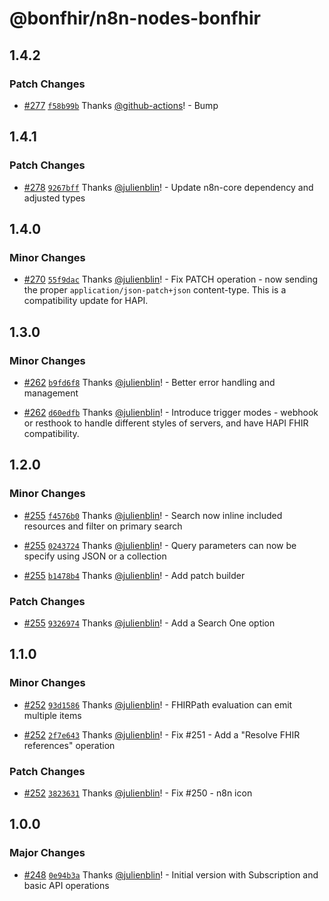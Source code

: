 # @bonfhir/n8n-nodes-bonfhir

## 1.4.2

### Patch Changes

- [#277](https://github.com/bonfhir/bonfhir/pull/277) [`f58b99b`](https://github.com/bonfhir/bonfhir/commit/f58b99b87ce8d155409abc0ef5514e4a779cd435) Thanks [@github-actions](https://github.com/apps/github-actions)! - Bump

## 1.4.1

### Patch Changes

- [#278](https://github.com/bonfhir/bonfhir/pull/278) [`9267bff`](https://github.com/bonfhir/bonfhir/commit/9267bffc6281213882d27acb0e94c0ea61d67386) Thanks [@julienblin](https://github.com/julienblin)! - Update n8n-core dependency and adjusted types

## 1.4.0

### Minor Changes

- [#270](https://github.com/bonfhir/bonfhir/pull/270) [`55f9dac`](https://github.com/bonfhir/bonfhir/commit/55f9daccc8fa7753d1263233bae357a2d04d6bd5) Thanks [@julienblin](https://github.com/julienblin)! - Fix PATCH operation - now sending the proper `application/json-patch+json` content-type. This is a compatibility update for HAPI.

## 1.3.0

### Minor Changes

- [#262](https://github.com/bonfhir/bonfhir/pull/262) [`b9fd6f8`](https://github.com/bonfhir/bonfhir/commit/b9fd6f89220430c50e0d87b0a0046b9fed0cb2c5) Thanks [@julienblin](https://github.com/julienblin)! - Better error handling and management

- [#262](https://github.com/bonfhir/bonfhir/pull/262) [`d60edfb`](https://github.com/bonfhir/bonfhir/commit/d60edfb04de5fc3a7379fe0d3da25c1e31792007) Thanks [@julienblin](https://github.com/julienblin)! - Introduce trigger modes - webhook or resthook to handle different styles of servers, and have HAPI FHIR compatibility.

## 1.2.0

### Minor Changes

- [#255](https://github.com/bonfhir/bonfhir/pull/255) [`f4576b0`](https://github.com/bonfhir/bonfhir/commit/f4576b0866ace38289fe4c41ecaee20c69d8ad75) Thanks [@julienblin](https://github.com/julienblin)! - Search now inline included resources and filter on primary search

- [#255](https://github.com/bonfhir/bonfhir/pull/255) [`0243724`](https://github.com/bonfhir/bonfhir/commit/024372484ea61de7bc3616d615ffd97121b97291) Thanks [@julienblin](https://github.com/julienblin)! - Query parameters can now be specify using JSON or a collection

- [#255](https://github.com/bonfhir/bonfhir/pull/255) [`b1478b4`](https://github.com/bonfhir/bonfhir/commit/b1478b4d0face362fe5bdf127b0c6ed7a0c993ef) Thanks [@julienblin](https://github.com/julienblin)! - Add patch builder

### Patch Changes

- [#255](https://github.com/bonfhir/bonfhir/pull/255) [`9326974`](https://github.com/bonfhir/bonfhir/commit/9326974d90df075e63048116dbad1b8062dbf6ea) Thanks [@julienblin](https://github.com/julienblin)! - Add a Search One option

## 1.1.0

### Minor Changes

- [#252](https://github.com/bonfhir/bonfhir/pull/252) [`93d1586`](https://github.com/bonfhir/bonfhir/commit/93d158658632b49fc56f8367d2e2f8a348db991b) Thanks [@julienblin](https://github.com/julienblin)! - FHIRPath evaluation can emit multiple items

- [#252](https://github.com/bonfhir/bonfhir/pull/252) [`2f7e643`](https://github.com/bonfhir/bonfhir/commit/2f7e643cd7b80d1469e084a9f712a848d4b83b01) Thanks [@julienblin](https://github.com/julienblin)! - Fix #251 - Add a "Resolve FHIR references" operation

### Patch Changes

- [#252](https://github.com/bonfhir/bonfhir/pull/252) [`3823631`](https://github.com/bonfhir/bonfhir/commit/38236316dbda69dbcf87acacf6551fd39af10128) Thanks [@julienblin](https://github.com/julienblin)! - Fix #250 - n8n icon

## 1.0.0

### Major Changes

- [#248](https://github.com/bonfhir/bonfhir/pull/248) [`0e94b3a`](https://github.com/bonfhir/bonfhir/commit/0e94b3a57874e545867227b3584e95d4afe6c6a1) Thanks [@julienblin](https://github.com/julienblin)! - Initial version with Subscription and basic API operations
